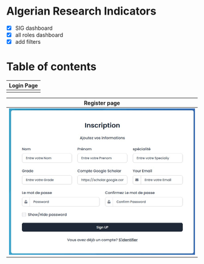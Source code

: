 # Algerian Research Indicators 

- [x] SIG dashboard
- [x] all roles dashboard
- [x] add filters

# Table of contents 


|Login Page|
|---|
||

|Register page |
|-|
|![register](./screenshots/register.jpg)|